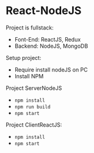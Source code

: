 # React-NodeJS
Project is fullstack:
  - Font-End: ReactJS, Redux
  - Backend: NodeJS, MongoDB
 
Setup project:
 - Require install nodeJS on PC
 - Install NPM 
 
Project ServerNodeJS
  - `npm install`
  - `npm run build`
  - `npm start`
  
Project ClientReactJS:
  - `npm install`
  - `npm start`
 
 

